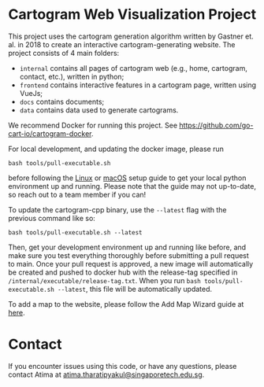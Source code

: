 # Cartogram Web Visualization Project

This project uses the cartogram generation algorithm written by Gastner et. al. in 2018 to create an interactive cartogram-generating website. The project consists of 4 main folders:

- `internal` contains all pages of cartogram web (e.g., home, cartogram, contact, etc.), written in python;
- `frontend` contains interactive features in a cartogram page, written using VueJs;
- `docs` contains documents;
- `data` contains data used to generate cartograms.

We recommend Docker for running this project. See https://github.com/go-cart-io/cartogram-docker.

For local development, and updating the docker image, please run

```
bash tools/pull-executable.sh
```

before following the [Linux](docs/setup-linux.md) or [macOS](docs/setup-macos.md) setup guide to get your local python environment up and running. Please note that the guide may not up-to-date, so reach out to a team member if you can!

To update the cartogram-cpp binary, use the `--latest` flag with the previous command like so:

```
bash tools/pull-executable.sh --latest
```

Then, get your development environment up and running like before, and make sure you test everything thoroughly before submitting a pull request to main. Once your pull request is approved, a new image will automatically be created and pushed to docker hub with the release-tag specified in `/internal/executable/release-tag.txt`. When you run `bash tools/pull-executable.sh --latest`, this file will be automatically updated.

To add a map to the website, please follow the Add Map Wizard guide at [here](docs/addmap/addmap.md).

# Contact

If you encounter issues using this code, or have any questions, please contact Atima at atima.tharatipyakul@singaporetech.edu.sg.
